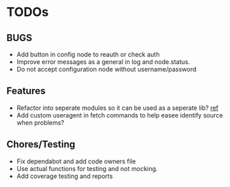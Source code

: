 # TODOs

## BUGS

- Add button in config node to reauth or check auth
- Improve error messages as a general in log and node.status. 
- Do not accept configuration node without username/password

## Features

- Refactor into seperate modules so it can be used as a seperate lib? [ref](https://github.com/runnane/node-red-contrib-easee/issues/14)
- Add custom useragent in fetch commands to help easee identify source when problems?

## Chores/Testing

- Fix dependabot and add code owners file
- Use actual functions for testing and not mocking. 
- Add coverage testing and reports

